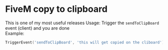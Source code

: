 # FiveM copy to clipboard
 This is one of my most useful releases
Usage:
Trigger the `sendToClipBoard` event (client) and you are done <br>
Example:
```lua
TriggerEvent('sendToClipBoard', 'this will get copied on the cliboard')
```
